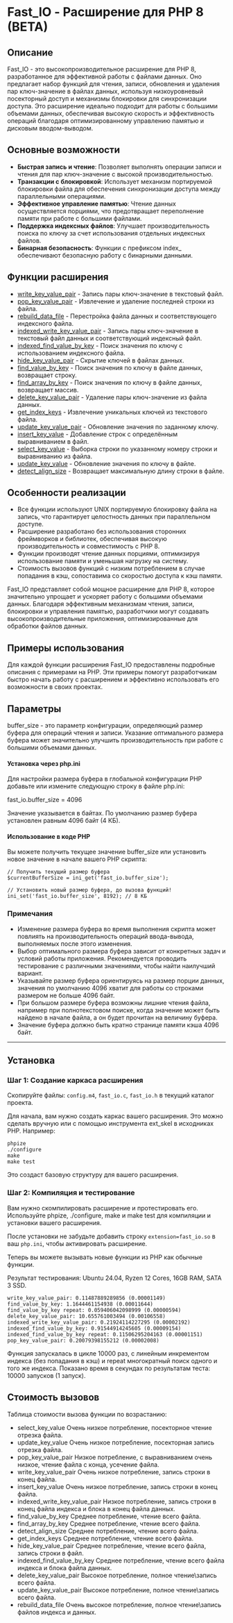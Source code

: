 # Fast_IO - Расширение для PHP 8 (BETA)

## Описание

Fast_IO - это высокопроизводительное расширение для PHP 8, разработанное для эффективной работы с файлами данных. Оно предлагает набор функций для чтения, записи, обновления и удаления пар ключ-значение в файлах данных, используя низкоуровневый посекторный доступ и механизмы блокировки для синхронизации доступа. Это расширение идеально подходит для работы с большими объемами данных, обеспечивая высокую скорость и эффективность операций благодаря оптимизированному управлению памятью и дисковым вводом-выводом.

## Основные возможности

- **Быстрая запись и чтение**: Позволяет выполнять операции записи и чтения для пар ключ-значение с высокой производительностью.
- **Транзакции с блокировкой**: Использует механизм портируемой блокировки файла для обеспечения синхронизации доступа между параллельными операциями.
- **Эффективное управление памятью**: Чтение данных осуществляется порциями, что предотвращает переполнение памяти при работе с большими файлами.
- **Поддержка индексных файлов**: Улучшает производительность поиска по ключу за счет использования отдельных индексных файлов.
- **Бинарная безопасность**: Функции с префиксом index_ обеспечивают безопасную работу с бинарными данными.

## Функции расширения
- [write_key_value_pair](/docs/write_key_value_pair.md) - Запись пары ключ-значение в текстовый файл.
- [pop_key_value_pair](/docs/pop_key_value_pair.md) - Извлечение и удаление последней строки из файла.
- [rebuild_data_file](/docs/rebuild_data_file.md) - Перестройка файла данных и соответствующего индексного файла.
- [indexed_write_key_value_pair](/docs/indexed_write_key_value_pair.md) - Запись пары ключ-значение в текстовый файл данных и соответствующий индексный файл.
- [indexed_find_value_by_key](/docs/indexed_find_value_by_key.md) - Поиск значения по ключу с использованием индексного файла.
- [hide_key_value_pair](/docs/hide_key_value_pair.md) - Скрытие ключей в файлах данных.
- [find_value_by_key](/docs/find_value_by_key.md) - Поиск значения по ключу в файле данных, возвращает строку.
- [find_array_by_key](/docs/find_array_by_key.md) - Поиск значения по ключу в файле данных, возвращает массив.
- [delete_key_value_pair](/docs/delete_key_value_pair.md) - Удаление пары ключ-значение из файла данных.
- [get_index_keys](/docs/get_index_keys.md) - Извлечение уникальных ключей из текстового файла.
- [update_key_value_pair](/docs/update_key_value_pair.md) - Обновление значения по заданному ключу.
- [insert_key_value](/docs/insert_key_value.md) - Добавление строк с определённым выравниванием в файл.
- [select_key_value](/docs/select_key_value.md) - Выборка строки по указанному номеру строки и выравниванию из файла.
- [update_key_value](/docs/update_key_value.md) - Обновление значения по ключу в файле.
- [detect_align_size](/docs/detect_align_size.md) - Возвращает максимальную длину строки в файле.


## Особенности реализации

- Все функции используют UNIX портируемую блокировку файла на запись, что гарантирует целостность данных при параллельном доступе.
- Расширение разработано без использования сторонних фреймворков и библиотек, обеспечивая высокую производительность и совместимость с PHP 8.
- Функции производят чтение данных порциями, оптимизируя использование памяти и уменьшая нагрузку на систему.
- Стоимость вызовов функций с низким потреблением в случае попадания в кэш, сопоставима со скоростью доступа к кэш памяти.

Fast_IO представляет собой мощное расширение для PHP 8, которое значительно упрощает и ускоряет работу с большими объемами данных. Благодаря эффективным механизмам чтения, записи, блокировки и управления памятью, разработчики могут создавать высокопроизводительные приложения, оптимизированные для обработки файлов данных.

## Примеры использования

Для каждой функции расширения Fast_IO предоставлены подробные описания с примерами на PHP. Эти примеры помогут разработчикам быстро начать работу с расширением и эффективно использовать его возможности в своих проектах.

## Параметры

buffer_size - это параметр конфигурации, определяющий размер буфера для операций чтения и записи. Указание оптимального размера буфера может значительно улучшить производительность при работе с большими объемами данных.

#### Установка через php.ini

Для настройки размера буфера в глобальной конфигурации PHP добавьте или измените следующую строку в файле php.ini:

fast_io.buffer_size = 4096

Значение указывается в байтах. По умолчанию размер буфера установлен равным 4096 байт (4 КБ).

#### Использование в коде PHP

Вы можете получить текущее значение buffer_size или установить новое значение в начале вашего PHP скрипта:
```
// Получить текущий размер буфера
$currentBufferSize = ini_get('fast_io.buffer_size');

// Установить новый размер буфера, до вызова функций!
ini_set('fast_io.buffer_size', 8192); // 8 КБ
```

### Примечания

- Изменение размера буфера во время выполнения скрипта может повлиять на производительность операций ввода-вывода, выполняемых после этого изменения.
- Выбор оптимального размера буфера зависит от конкретных задач и условий работы приложения. Рекомендуется проводить тестирование с различными значениями, чтобы найти наилучший вариант.
- Указывайте размер буфера ориентируясь на размер порции данных, значения по умолчанию 4096 хватит для работы со строками размером не больше 4096 байт.
- При большом размере буфера возможны лишние чтения файла, например при полнотекстовом поиске, когда значение может быть найдено в начале файла, а он будет прочитан на величину буфера.
- Значение буфера должно быть кратно странице памяти кэша 4096 байт.

---

## Установка

### Шаг 1: Создание каркаса расширения
Скопируйте файлы: `config.m4`, `fast_io.c`, `fast_io.h` в текущий каталог проекта.

Для начала, вам нужно создать каркас вашего расширения. Это можно сделать вручную или с помощью инструмента ext_skel в исходниках PHP. Например:
```
phpize
./configure
make
make test
```

Это создаст базовую структуру для вашего расширения.



### Шаг 2: Компиляция и тестирование

Вам нужно скомпилировать расширение и протестировать его. Используйте phpize, ./configure, make и make test для компиляции и установки вашего расширения.

После установки не забудьте добавить строку `extension=fast_io.so` в ваш `php.ini`, чтобы активировать расширение.

Теперь вы можете вызывать новые функции из PHP как обычные функции.

Результат тестирования: Ubuntu 24.04, Ryzen 12 Cores, 16GB RAM, SATA 3 SSD.

```
write_key_value_pair: 0.11487889289856 (0.00001149)
find_value_by_key: 1.1644461154938 (0.00011644)
find_value_by_key repeat: 0.059406042098999 (0.00000594)
delete_key_value_pair: 10.655761003494 (0.00106558)
indexed_write_key_value_pair: 0.21924114227295 (0.00002192)
indexed_find_value_by_key: 0.91544914245605 (0.00009154)
indexed_find_value_by_key repeat: 0.11506295204163 (0.00001151)
pop_key_value_pair: 0.20079398155212 (0.00002008)
```

Функция запускалась в цикле 10000 раз, с линейным инкрементом индекса (без попадания в кэш) и repeat многократный поиск одного и того же индекса.
Показано время в секундах по результатам теста: 10000 запусков (1 запуск).

## Стоимость вызовов

Таблица стоимости вызова функции по возрастанию:

- select_key_value Очень низкое потребление, посекторное чтение отрезка файла.
- update_key_value Очень низкое потребление, посекторная запись отрезка файла.
- pop_key_value_pair Низкое потребление, с выравниванием очень низкое, чтение файла с конца, усечение файла.
- write_key_value_pair Очень низкое потребление, запись строки в конец файла.
- insert_key_value Очень низкое потребление, запись строки в конец файла.
- indexed_write_key_value_pair Низкое потребление, запись строки в конец файла индекса и блока в конец файла данных.
- find_value_by_key Среднее потребление, чтение всего файла.
- find_array_by_key Среднее потребление, чтение всего файла.
- detect_align_size Среднее потребление, чтение всего файла.
- get_index_keys Среднее потребление, чтение всего файла.
- hide_key_value_pair Среднее потребление, чтение всего файла, запись строки в файл.
- indexed_find_value_by_key Среднее потребление, чтение всего файла индекса и блока файла данных.
- delete_key_value_pair Высокое потребление, полное чтение\запись всего файла.
- update_key_value_pair Высокое потребление, полное чтение\запись всего файла.
- rebuild_data_file Очень высокое потребление, полное чтение\запись файлов индекса и данных.

